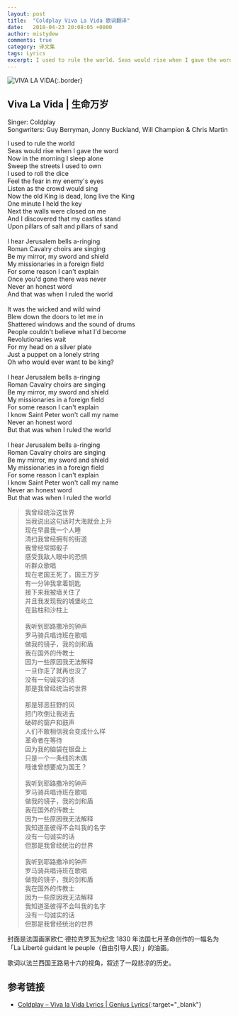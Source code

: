 ```yaml
---
layout: post
title:  "Coldplay Viva La Vida 歌词翻译"
date:   2018-04-23 20:08:05 +0800
author: mistydew
comments: true
category: 译文集
tags: Lyrics
excerpt: I used to rule the world. Seas would rise when I gave the word. Now in the morning I sleep alone. Sweep the streets I used to own.
---
```

![VIVA LA VIDA](https://mistydew.github.io/assets/images/cover/misc/VIVA%20LA%20VIDA.jpg){:.border}

## Viva La Vida | 生命万岁

Singer: Coldplay<br>
Songwriters: Guy Berryman, Jonny Buckland, Will Champion & Chris Martin

<div class="lyric-original">
<p>
I used to rule the world<br>
Seas would rise when I gave the word<br>
Now in the morning I sleep alone<br>
Sweep the streets I used to own<br>
I used to roll the dice<br>
Feel the fear in my enemy's eyes<br>
Listen as the crowd would sing<br>
Now the old King is dead, long live the King<br>
One minute I held the key<br>
Next the walls were closed on me<br>
And I discovered that my castles stand<br>
Upon pillars of salt and pillars of sand<br>
<br>
I hear Jerusalem bells a-ringing<br>
Roman Cavalry choirs are singing<br>
Be my mirror, my sword and shield<br>
My missionaries in a foreign field<br>
For some reason I can't explain<br>
Once you'd gone there was never<br>
Never an honest word<br>
And that was when I ruled the world<br>
<br>
It was the wicked and wild wind<br>
Blew down the doors to let me in<br>
Shattered windows and the sound of drums<br>
People couldn't believe what I'd become<br>
Revolutionaries wait<br>
For my head on a silver plate<br>
Just a puppet on a lonely string<br>
Oh who would ever want to be king?<br>
<br>
I hear Jerusalem bells a-ringing<br>
Roman Cavalry choirs are singing<br>
Be my mirror, my sword and shield<br>
My missionaries in a foreign field<br>
For some reason I can't explain<br>
I know Saint Peter won't call my name<br>
Never an honest word<br>
But that was when I ruled the world<br>
<br>
I hear Jerusalem bells a-ringing<br>
Roman Cavalry choirs are singing<br>
Be my mirror, my sword and shield<br>
My missionaries in a foreign field<br>
For some reason I can't explain<br>
I know Saint Peter won't call my name<br>
Never an honest word<br>
But that was when I ruled the world
</p>
</div>

<div class="lyric-translation">
<blockquote>
我曾经统治这世界<br>
当我说出这句话时大海就会上升<br>
现在早晨我一个人睡<br>
清扫我曾经拥有的街道<br>
我曾经常掷骰子<br>
感受我敌人眼中的恐惧<br>
听群众歌唱<br>
现在老国王死了，国王万岁<br>
有一分钟我拿着钥匙<br>
接下来我被墙关住了<br>
并且我发现我的城堡屹立<br>
在盐柱和沙柱上<br>
<br>
我听到耶路撒冷的钟声<br>
罗马骑兵唱诗班在歌唱<br>
做我的镜子，我的剑和盾<br>
我在国外的传教士<br>
因为一些原因我无法解释<br>
一旦你走了就再也没了<br>
没有一句诚实的话<br>
那是我曾经统治的世界<br>
<br>
那是邪恶狂野的风<br>
把门吹倒让我进去<br>
破碎的窗户和鼓声<br>
人们不敢相信我会变成什么样<br>
革命者在等待<br>
因为我的脑袋在银盘上<br>
只是一个一条线的木偶<br>
哦谁曾想要成为国王？<br>
<br>
我听到耶路撒冷的钟声<br>
罗马骑兵唱诗班在歌唱<br>
做我的镜子，我的剑和盾<br>
我在国外的传教士<br>
因为一些原因我无法解释<br>
我知道圣彼得不会叫我的名字<br>
没有一句诚实的话<br>
但那是我曾经统治的世界<br>
<br>
我听到耶路撒冷的钟声<br>
罗马骑兵唱诗班在歌唱<br>
做我的镜子，我的剑和盾<br>
我在国外的传教士<br>
因为一些原因我无法解释<br>
我知道圣彼得不会叫我的名字<br>
没有一句诚实的话<br>
但那是我曾经统治的世界
</blockquote>
</div>

封面是法国画家欧仁·德拉克罗瓦为纪念 1830 年法国七月革命创作的一幅名为「La Liberté guidant le peuple（自由引导人民）」的油画。

歌词以法兰西国王路易十六的视角，叙述了一段悲凉的历史。

## 参考链接

* [Coldplay – Viva la Vida Lyrics \| Genius Lyrics](https://genius.com/Coldplay-viva-la-vida-lyrics){:target="_blank"}
